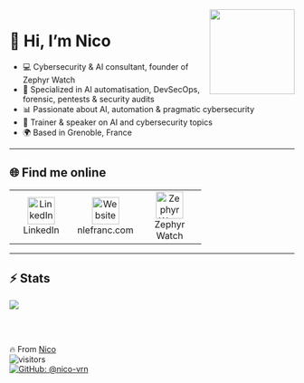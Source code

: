 <img  width="150" align="right" src="https://media.giphy.com/media/wwg1suUiTbCY8H8vIA/giphy-downsized-large.gif">

# 👋 Hi, I’m Nico  

- 💻 Cybersecurity & AI consultant, founder of Zephyr Watch  
- 🚀 Specialized in AI automatisation, DevSecOps, forensic, pentests & security audits  
- 📊 Passionate about AI, automation & pragmatic cybersecurity  
- 🎤 Trainer & speaker on AI and cybersecurity topics  
- 🌍 Based in Grenoble, France  

---

## 🌐 Find me online  

<table>
  <tr>
    <td align="center" width="96">
      <a href="https://www.linkedin.com/in/nlefranc">
        <img src="https://cdn-icons-png.flaticon.com/512/174/174857.png" width="48" height="48" alt="LinkedIn" />
      </a>
      <br>LinkedIn
    </td>
    <td align="center" width="96">
      <a href="https://nlefranc.com">
        <img src="https://cdn-icons-png.flaticon.com/512/841/841364.png" width="48" height="48" alt="Website" />
      </a>
      <br>nlefranc.com
    </td>
    <td align="center" width="96">
      <a href="https://zephyrwatch.fr">
        <img src="https://cdn-icons-png.flaticon.com/512/3135/3135715.png" width="48" height="48" alt="Zephyr Watch" />
      </a>
      <br>Zephyr Watch
    </td>
  </tr>
</table>

---

## ⚡ Stats

<img src="https://github-readme-stats.vercel.app/api/top-langs/?username=nico-vrn&hide=html"/>

</br></br>

🔥 From [Nico](https://github.com/nico-vrn)  
![visitors](https://visitor-badge.glitch.me/badge?page_id=nico-vrn)  
[![GitHub: @nico-vrn](https://img.shields.io/github/followers/nico-vrn?label=follow&style=social)](https://github.com/nico-vrn)

<!---
nico-vrn/nico-vrn is a ✨ special ✨ repository because its `README.md` 
appears on your GitHub profile.
--->
